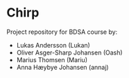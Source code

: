 # Chirp
Project repository for BDSA course by:
- Lukas Andersson (Lukan)
- Oliver Asger-Sharp Johansen (Oash)
- Marius Thomsen (Mariu)
- Anna Hæybye Johansen (annaj)
